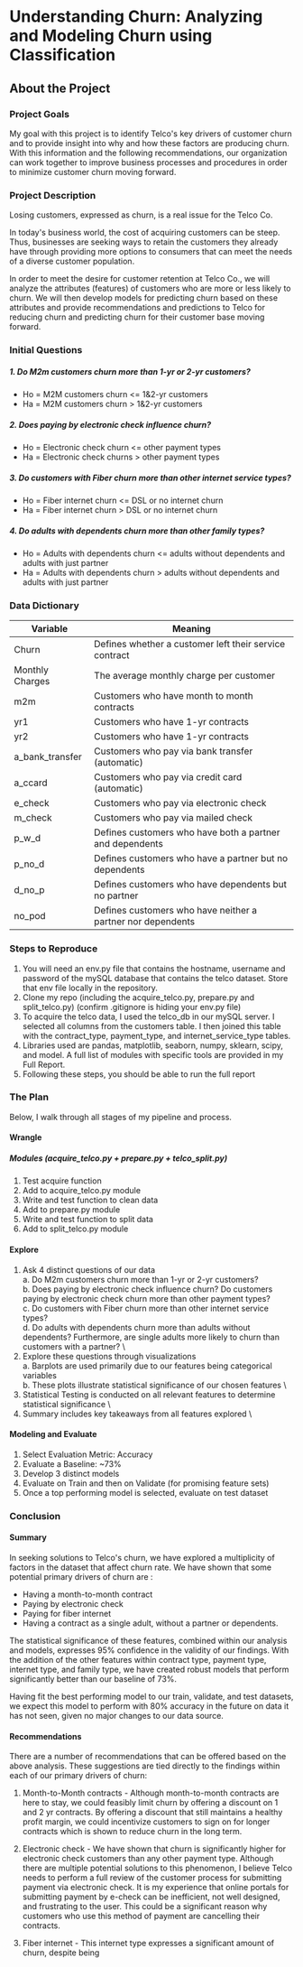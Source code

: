 # Understanding Churn: Analyzing and Modeling Churn using Classification


## About the Project
### Project Goals

My goal with this project is to identify Telco's key drivers of customer churn and to provide insight into why and how these factors are producing churn. With this information and the following recommendations, our organization can work together to improve business processes and procedures in order to minimize customer churn moving forward.


### Project Description

Losing customers, expressed as churn, is a real issue for the Telco Co. 

In today's business world, the cost of acquiring customers can be steep. Thus, businesses are seeking ways to retain the customers they already have through providing more options to consumers that can meet the needs of a diverse customer population. 

In order to meet the desire for customer retention at Telco Co., we will analyze the attributes (features) of customers who are more or less likely to churn. We will then develop models for predicting churn based on these attributes and provide recommendations and predictions to Telco for reducing churn and predicting churn for their customer base moving forward.


### Initial Questions

##### 1. Do M2m customers churn more than 1-yr or 2-yr customers?
    
- Ho = M2M customers churn <= 1&2-yr customers
- Ha = M2M customers churn > 1&2-yr customers

##### 2. Does paying by electronic check influence churn?

- Ho = Electronic check churn <= other payment types
- Ha = Electronic check churns > other payment types

##### 3. Do customers with Fiber churn more than other internet service types?

- Ho = Fiber internet churn <= DSL or no internet churn
- Ha = Fiber internet churn > DSL or no internet churn

##### 4. Do adults with dependents churn more than other family types?

- Ho = Adults with dependents churn <= adults without dependents and adults with just partner
- Ha = Adults with dependents churn > adults without dependents and adults with just partner


### Data Dictionary

| Variable      | Meaning |
| ----------- | ----------- |
| Churn      | Defines whether a customer left their service contract       |
| Monthly Charges   | The average monthly charge per customer        |
| m2m      | Customers who have month to month contracts       |
| yr1      | Customers who have 1-yr contracts       |
| yr2      | Customers who have 1-yr contracts       |
| a_bank_transfer   | Customers who pay via bank transfer (automatic)       |
| a_ccard      | Customers who pay via credit card (automatic)      |
| e_check      | Customers who pay via electronic check       |
| m_check      | Customers who pay via mailed check       |
| p_w_d   | Defines customers who have both a partner and dependents        |
| p_no_d      | Defines customers who have a partner but no dependents|
| d_no_p      | Defines customers who have dependents but no partner  |
| no_pod      | Defines customers who have neither a partner nor dependents       |


### Steps to Reproduce

1. You will need an env.py file that contains the hostname, username and password of the mySQL database that contains the telco dataset. Store that env file locally in the repository.
2. Clone my repo (including the acquire_telco.py, prepare.py and split_telco.py) 
   (confirm .gitignore is hiding your env.py file)
3. To acquire the telco data, I used the telco_db in our mySQL server. I selected all columns from the customers table. I then joined this table with the contract_type, payment_type, and internet_service_type tables.
4. Libraries used are pandas, matplotlib, seaborn, numpy, sklearn, scipy, and model. A full list of modules with specific tools are provided in my Full Report.
5. Following these steps, you should be able to run the full report


### The Plan
Below, I walk through all stages of my pipeline and process.

#### Wrangle
##### Modules (acquire_telco.py + prepare.py + telco_split.py)

1. Test acquire function
2. Add to acquire_telco.py module
3. Write and test function to clean data
4. Add to prepare.py module
5. Write and test function to split data
6. Add to split_telco.py module

#### Explore

1. Ask 4 distinct questions of our data \
  a. Do M2m customers churn more than 1-yr or 2-yr customers? \
  b. Does paying by electronic check influence churn? Do customers paying by electronic check churn more than other        payment types? \
  c. Do customers with Fiber churn more than other internet service types? \
  d. Do adults with dependents churn more than adults without dependents? Furthermore, are single adults more likely to churn than customers with a partner? \
2. Explore these questions through visualizations \
  a. Barplots are used primarily due to our features being categorical variables \
  b. These plots illustrate statistical significance of our chosen features \
3. Statistical Testing is conducted on all relevant features to determine statistical significance \
4. Summary includes key takeaways from all features explored \

#### Modeling and Evaluate

1. Select Evaluation Metric: Accuracy
2. Evaluate a Baseline: ~73%
3. Develop 3 distinct models
4. Evaluate on Train and then on Validate (for promising feature sets)
5. Once a top performing model is selected, evaluate on test dataset

### Conclusion
#### Summary
In seeking solutions to Telco's churn, we have explored a multiplicity of factors in the dataset that affect churn rate. We have shown that some potential primary drivers of churn are :

- Having a month-to-month contract
- Paying by electronic check 
- Paying for fiber internet
- Having a contract as a single adult, without a partner or dependents.

The statistical significance of these features, combined within our analysis and models, expresses 95% confidence in the validity of our findings. With the addition of the other features within contract type, payment type, internet type, and family type, we have created robust models that perform significantly better than our baseline of 73%.

Having fit the best performing model to our train, validate, and test datasets, we expect this model to perform with 80% accuracy in the future on data it has not seen, given no major changes to our data source.

#### Recommendations
There are a number of recommendations that can be offered based on the above analysis. These suggestions are tied directly to the findings within each of our primary drivers of churn:

1. Month-to-Month contracts - Although month-to-month contracts are here to stay, we could feasibly limit churn by offering a discount on 1 and 2 yr contracts. By offering a discount that still maintains a healthy profit margin, we could incentivize customers to sign on for longer contracts which is shown to reduce churn in the long term.

2. Electronic check - We have shown that churn is significantly higher for electronic check customers than any other payment type. Although there are multiple potential solutions to this phenomenon, I believe Telco needs to perform a full review of the customer process for submitting payment via electronic check. It is my experience that online portals for submitting payment by e-check can be inefficient, not well designed, and frustrating to the user. This could be a significant reason why customers who use this method of payment are cancelling their contracts.

3. Fiber internet - This internet type expresses a significant amount of churn, despite being 




